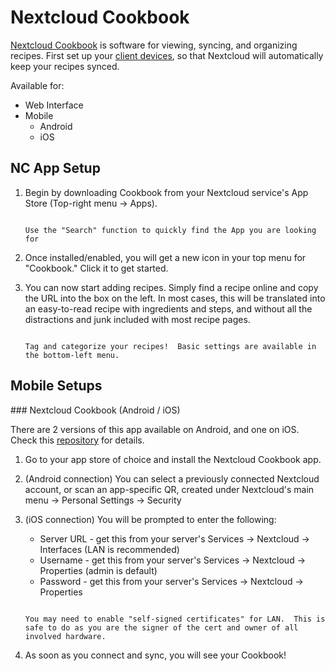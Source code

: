 # Nextcloud Cookbook

[Nextcloud Cookbook](https://apps.nextcloud.com/apps/cookbook) is software for viewing, syncing, and organizing recipes.  First set up your [client devices](/service-guides/nextcloud/nextcloud-setup/), so that Nextcloud will automatically keep your recipes synced.

Available for:

- Web Interface
- Mobile
    - Android
    - iOS

## NC App Setup

1. Begin by downloading Cookbook from your Nextcloud service's App Store (Top-right menu -> Apps).

    ```admonish tip
    
    Use the "Search" function to quickly find the App you are looking for

    ```

1. Once installed/enabled, you will get a new icon in your top menu for "Cookbook."  Click it to get started.

1. You can now start adding recipes.  Simply find a recipe online and copy the URL into the box on the left.  In most cases, this will be translated into an easy-to-read recipe with ingredients and steps, and without all the distractions and junk included with most recipe pages.

    ```admonish tip
    
    Tag and categorize your recipes!  Basic settings are available in the bottom-left menu.

    ```

## Mobile Setups


### Nextcloud Cookbook (Android / iOS)

There are 2 versions of this app available on Android, and one on iOS.  Check this [repository](https://github.com/nextcloud/cookbook/) for details.

1. Go to your app store of choice and install the Nextcloud Cookbook app.

1. (Android connection) You can select a previously connected Nextcloud account, or scan an app-specific QR, created under Nextcloud's main menu -> Personal Settings -> Security

1. (iOS connection) You will be prompted to enter the following:

    - Server URL - get this from your server's Services -> Nextcloud -> Interfaces (LAN is recommended)
    - Username - get this from your server's Services -> Nextcloud -> Properties (admin is default)
    - Password - get this from your server's Services -> Nextcloud -> Properties

    ```admonish note
    
    You may need to enable "self-signed certificates" for LAN.  This is safe to do as you are the signer of the cert and owner of all involved hardware.

    ```

1. As soon as you connect and sync, you will see your Cookbook!
